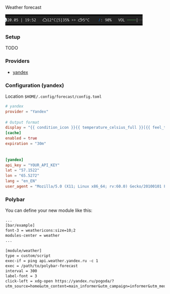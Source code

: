 
Weather forecast

![](screenshots/img.png)

### Setup

TODO

### Providers
* [yandex](https://yandex.ru/dev/weather/doc/dg/concepts/forecast-info.html)

### Configuration (yandex)

Location `$HOME/.config/forecast/config.toml`

```toml
# yandex 
provider = "Yandex"

# Output format
display = "{{ condition_icon }}{{ temperature_celsius_full }}[{{ feel_temperature_celsius }}]{{ humidity }}% >> {{ forecast_0_condition_icon }}{{ forecast_0_temperature_celsius_full }} "
[cache]
enabled = true
expiration = "30m"


[yandex]
api_key = "YOUR_API_KEY"
lat = "57.1522"
lon = "65.5272"
lang = "en_EN"
user_agent = "Mozilla/5.0 (X11; Linux x86_64; rv:60.0) Gecko/20100101 Firefox/81.0"

```


### Polybar
You can define your new module like this:

```
...
[bar/example]
font-3 = weathericons:size=10;2
modules-center = weather
...

[module/weather]
type = custom/script
exec-if = ping api.weather.yandex.ru -c 1
exec = /path/to/polybar-forecast
interval = 300
label-font = 3 
click-left = xdg-open https://yandex.ru/pogoda/?utm_source=home&utm_content=main_informer&utm_campaign=informer&utm_medium=web&utm_term=main_number
```
